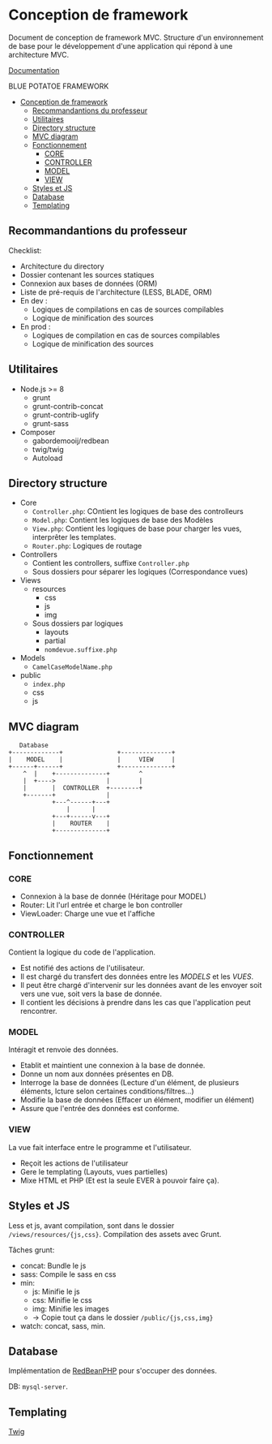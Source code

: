 # Conception de framework

Document de conception de framework MVC. Structure d'un environnement de base pour le développement d'une application qui répond à une architecture MVC.

[Documentation](./doc/index.md)

BLUE POTATOE FRAMEWORK

<!-- TOC -->

- [Conception de framework](#conception-de-framework)
    - [Recommandantions du professeur](#recommandantions-du-professeur)
    - [Utilitaires](#utilitaires)
    - [Directory structure](#directory-structure)
    - [MVC diagram](#mvc-diagram)
    - [Fonctionnement](#fonctionnement)
        - [CORE](#core)
        - [CONTROLLER](#controller)
        - [MODEL](#model)
        - [VIEW](#view)
    - [Styles et JS](#styles-et-js)
    - [Database](#database)
    - [Templating](#templating)

<!-- /TOC -->

## Recommandantions du professeur

Checklist:

- Architecture du directory
- Dossier contenant les sources statiques
- Connexion aux bases de données (ORM)
- Liste de pré-requis de l'architecture (LESS, BLADE, ORM)
- En dev :
  - Logiques de compilations en cas de sources compilables
  - Logique de minification des sources
- En prod :
  - Logiques de compilation en cas de sources compilables
  - Logique de minification des sources

## Utilitaires

- Node.js >= 8
  - grunt
  - grunt-contrib-concat
  - grunt-contrib-uglify
  - grunt-sass
- Composer
  - gabordemooij/redbean
  - twig/twig
  - Autoload

## Directory structure

- Core
  - `Controller.php`: COntient les logiques de base des controlleurs
  - `Model.php`: Contient les logiques de base des Modèles
  - `View.php`: Contient les logiques de base pour charger les vues, interprêter les templates.
  - `Router.php`: Logiques de routage
- Controllers
  - Contient les controllers, suffixe `Controller.php`
  - Sous dossiers pour séparer les logiques (Correspondance vues)
- Views
  - resources
    - css
    - js
    - img
  - Sous dossiers par logiques
    - layouts
    - partial
    - `nomdevue.suffixe.php`
- Models
  - `CamelCaseModelName.php`
- public
  - `index.php`
  - css
  - js

## MVC diagram

       Database
    +-------------+               +--------------+
    |    MODEL    |               |     VIEW     |
    +------+------+               +--------------+
        ^  |    +--------------+        ^
        |  +---->              |        |
        |       |  CONTROLLER  +--------+
        +-------+              |
                +---^------+---+
                    |      |
                +---+------v---+
                |    ROUTER    |
                +--------------+

## Fonctionnement

### CORE

- Connexion à la base de donnée (Héritage pour MODEL)
- Router: Lit l'url entrée et charge le bon controller
- ViewLoader: Charge une vue et l'affiche

### CONTROLLER

Contient la logique du code de l'application.

- Est notifié des actions de l'utilisateur.
- Il est chargé du transfert des données entre les _MODELS_ et les _VUES_.
- Il peut être chargé d'intervenir sur les données avant de les envoyer soit vers une vue, soit vers la base de donnée.
- Il contient les décisions à prendre dans les cas que l'application peut rencontrer.

### MODEL

Intéragit et renvoie des données.

- Etablit et maintient une connexion à la base de donnée.
- Donne un nom aux données présentes en DB.
- Interroge la base de données (Lecture d'un élément, de plusieurs éléments, lcture selon certaines conditions/filtres...)
- Modifie la base de données (Effacer un élément, modifier un élément)
- Assure que l'entrée des données est conforme.

### VIEW

La vue fait interface entre le programme et l'utilisateur.

- Reçoit les actions de l'utilisateur
- Gere le templating (Layouts, vues partielles)
- Mixe HTML et PHP (Et est la seule EVER à pouvoir faire ça).

## Styles et JS

Less et js, avant compilation, sont dans le dossier `/views/resources/{js,css}`. Compilation des assets avec Grunt.

Tâches grunt:

- concat: Bundle le js
- sass: Compile le sass en css
- min:
  - js: Minifie le js
  - css: Minifie le css
  - img: Minifie les images
  - -> Copie tout ça dans le dossier `/public/{js,css,img}`
- watch: concat, sass, min.

## Database

Implémentation de [RedBeanPHP](https://www.redbeanphp.com/) pour s'occuper des données.

DB: `mysql-server`.

## Templating

[Twig](https://twig.symfony.com/)